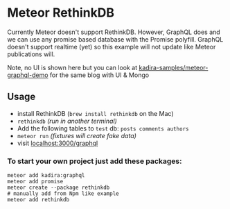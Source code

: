 # Meteor RethinkDB

Currently Meteor doesn't support RethinkDB. However, GraphQL does and we can use any promise based database with the Promise polyfill. GraphQL doesn't support realtime (yet) so this example will not update like Meteor publications will.

Note, no UI is shown here but you can look at [kadira-samples/meteor-graphql-demo](https://github.com/kadira-samples/meteor-graphql-demo) for the same blog with UI & Mongo

## Usage

- install RethinkDB (`brew install rethinkdb` on the Mac)
- `rethinkdb` *(run in another terminal)*
- Add the following tables to `test` db: `posts comments authors`
- `meteor run` *(fixtures will create fake data)*
- visit [localhost:3000/graphql](http://localhost:3000/graphql)

### To start your own project just add these packages:

```text
meteor add kadira:graphql
meteor add promise
meteor create --package rethinkdb
# manually add from Npm like example
meteor add rethinkdb
```
